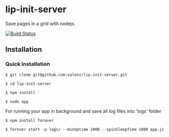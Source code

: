 # lip-init-server
Save pages in a grid with nodejs.

[![Build Status](https://travis-ci.org/valenz/tabgrid.svg?branch=master)](https://travis-ci.org/valenz/tabgrid)

## Installation
### Quick installation
	$ git clone git@github.com:valenz/lip-init-server.git

	$ cd lip-init-server

	$ npm install

	$ node app

For running your app in background and save all log files into 'logs' folder

	$ npm install forever

	$ forever start -p logs/ --minUptime 2000 --spinSleepTime 1000 app.js